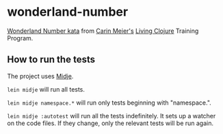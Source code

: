 # wonderland-number

[Wonderland Number kata](https://github.com/gigasquid/wonderland-clojure-katas/tree/master/wonderland-number)
from [Carin Meier's](http://gigasquidsoftware.com/)
[Living Clojure](http://shop.oreilly.com/product/0636920034292.do) Training Program.

## How to run the tests
The project uses [Midje](https://github.com/marick/Midje/).

`lein midje` will run all tests.

`lein midje namespace.*` will run only tests beginning with "namespace.".

`lein midje :autotest` will run all the tests indefinitely. It sets up a
watcher on the code files. If they change, only the relevant tests will be
run again.
